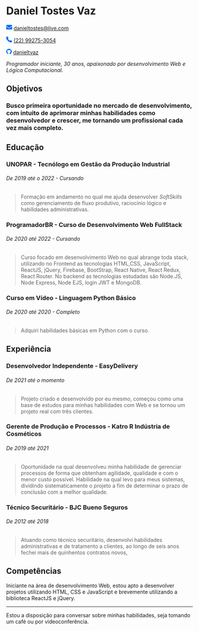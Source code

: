 # Daniel Tostes Vaz

![mail](./img/mail.png) [danieltostes@live.com ]()

![phone](./img/phone.png) [(22) 99275-3054](https://www.linkedin.com/in/danieltvaz/)

![github](./img/github.png) [danieltvaz](https://github.com/danieltvaz)

_Programador iniciante, 30 anos, apaixonado por desenvolvimento Web e Lógica Computacional._

## Objetivos

### Busco primeira oportunidade no mercado de desenvolvimento, com intuito de aprimorar minhas habilidades como desenvolvedor e crescer, me tornando um profissional cada vez mais completo.

## Educação

### UNOPAR - Tecnólogo em Gestão da Produção Industrial

###### _De 2019 até o 2022 - Cursando_

> Formação em andamento no qual me ajuda desenvolver _SoftSkills_ como gerenciamento de fluxo produtivo, raciocínio lógico e habilidades administrativas.

### ProgramadorBR - Curso de Desenvolvimento Web FullStack

###### _De 2020 até 2022 - Cursando_

> Curso focado em desenvolvimento Web no qual abrange toda stack, utilizando no Frontend as tecnologias HTML,CSS, JavaScript, ReactJS, jQuery, Firebase, BootStrap, React Native, React Redux, React Router. No backend as tecnologias estudadas são Node.JS, Node Express, Node EJS, login JWT e MongoDB.

### Curso em Vídeo - Linguagem Python Básico

###### _De 2020 até 2020 - Completo_

> Adquiri habilidades básicas em Python com o curso.

## Experiência

### Desenvolvedor Independente - EasyDelivery

###### _De 2021 até o momento_

> Projeto criado e desenvolvido por eu mesmo, começou como uma base de estudos para minhas habilidades com Web e se tornou um projeto real com três clientes. 

### Gerente de Produção e Processos - Katro R Indústria de Cosméticos

###### _De 2019 até 2021_

> Oportunidade na qual desenvolveu minha habilidade de gerenciar processos de forma que obtenham agilidade, qualidade e com o menor custo possível. Habilidade na qual levo para meus sistemas, dividindo sistematicamente o projeto a fim de determinar o prazo de conclusão com a melhor qualidade.

### Técnico Securitário - BJC Bueno Seguros

###### _De 2012 até 2018_

> Atuando como técnico securitário, desenvolvi habilidades administrativas e de tratamento a clientes, ao longo de seis anos fechei mais de quinhentos contratos novos, 

## Competências

Iniciante na área de desenvolvimento Web, estou apto a desenvolver projetos utilizando HTML, CSS e JavaScript e brevemente utilizando a biblioteca ReactJS e jQuery.

---

Estou a disposição para conversar sobre minhas habilidades, seja tomando um café ou por videoconferência.
